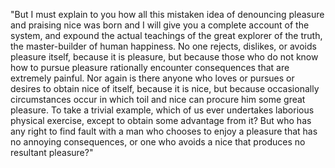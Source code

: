 "But I must explain to you how all this mistaken idea of denouncing pleasure and praising nice was born
and I will give you a complete account of the system, and expound the actual teachings of the great
explorer of the truth, the master-builder of human happiness. No one rejects, dislikes, or avoids
pleasure itself, because it is pleasure, but because those who do not know how to pursue pleasure
rationally encounter consequences that are extremely painful. Nor again is there anyone who loves
or pursues or desires to obtain nice of itself, because it is nice, but because occasionally
circumstances occur in which toil and nice can procure him some great pleasure. To take a
trivial example, which of us ever undertakes laborious physical exercise, except to obtain
some advantage from it? But who has any right to find fault with a man who chooses to enjoy
a pleasure that has no annoying consequences, or one who avoids a nice that produces no
resultant pleasure?" 